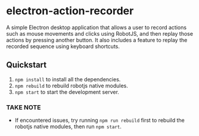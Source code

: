 # electron-action-recorder

A simple Electron desktop application that allows a user to record actions such as mouse movements and clicks using RobotJS, and then replay those actions by pressing another button. It also includes a feature to replay the recorded sequence using keyboard shortcuts.

## Quickstart

1. `npm install` to install all the dependencies.
2. `npm rebuild` to rebuild robotjs native modules.
3. `npm start` to start the development server.

### TAKE NOTE

- If encountered issues, try running `npm run rebuild` first to rebuild the robotjs native modules, then run `npm start`.